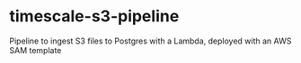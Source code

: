 # timescale-s3-pipeline
Pipeline to ingest S3 files to Postgres with a Lambda, deployed with an AWS SAM template
